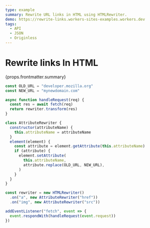 ```yaml
---
type: example
summary: Rewrite URL links in HTML using HTMLRewriter.
demo: https://rewrite-links.workers-sites-examples.workers.dev
tags:
  - API
  - JSON
  - Originless
---
```


# Rewrite links In HTML

<ContentColumn>
  <p>{props.frontmatter.summary}</p>
</ContentColumn>

```js
const OLD_URL = "developer.mozilla.org"
const NEW_URL = "mynewdomain.com"

async function handleRequest(req) {
  const res = await fetch(req)
  return rewriter.transform(res)
}

class AttributeRewriter {
  constructor(attributeName) {
    this.attributeName = attributeName
  }
  element(element) {
    const attribute = element.getAttribute(this.attributeName)
    if (attribute) {
      element.setAttribute(
        this.attributeName,
        attribute.replace(OLD_URL, NEW_URL),
      )
    }
  }
}

const rewriter = new HTMLRewriter()
  .on("a", new AttributeRewriter("href"))
  .on("img", new AttributeRewriter("src"))

addEventListener("fetch", event => {
  event.respondWith(handleRequest(event.request))
})
```

<!-- ## Demo

<p><a href={props.frontmatter.demo}>Open demo</a></p>

<Demo src={props.frontmatter.demo} title={props.frontmatter.summary} height="395"/> -->
